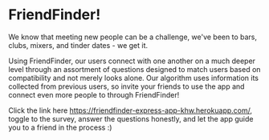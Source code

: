 # FriendFinder!

We know that meeting new people can be a challenge, we've been to bars, clubs, mixers, and tinder dates - we get it.

Using FriendFinder, our users connect with one another on a much deeper level through an assortment of questions designed to match users based on compatibility and not merely looks alone.  Our algorithm uses information its collected from previous users, so invite your friends to use the app and connect even more people to through FriendFinder!

Click the link here https://friendfinder-express-app-khw.herokuapp.com/, toggle to the survey, answer the questions honestly, and let the app guide you to a friend in the process :)
